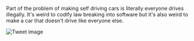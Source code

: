 Part of the problem of making self driving cars is literally everyone drives illegally. It's weird to codify law breaking into software but it's also weird to make a car that doesn't drive like everyone else.


![Tweet image](/assets/crosspoast/FKnMzxJXIAIymAm.jpg)

